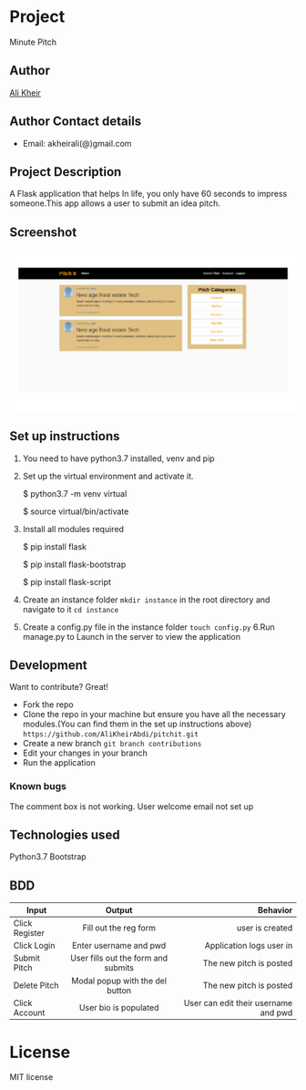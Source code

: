 # Project
Minute Pitch 

## Author
[Ali Kheir](https://github.com/AliKheirAbdi)

## Author Contact details
* Email: akheirali(@)gmail.com


## Project Description
A Flask application that helps In life, you only have 60 seconds to impress someone.This app allows a user to submit an idea pitch.
## Screenshot
![image](https://github.com/AliKheirAbdi/pitchit/blob/master/app/pitchapp.png)

## Set up instructions
1. You need to have python3.7 installed, venv and pip
2. Set up the virtual environment and activate it.

    
    $ python3.7 -m venv virtual


    $ source virtual/bin/activate


3. Install all modules required

    $ pip install flask


    $ pip install flask-bootstrap


    $ pip install flask-script

4. Create an instance folder ```mkdir instance``` in the root directory and navigate to it ```cd instance```
5. Create a config.py file in the instance folder ```touch config.py```
6.Run manage.py to Launch in the server to view the application

## Development
Want to contribute? Great!
* Fork the repo
* Clone the repo in your machine but ensure you have all the necessary modules.(You can find them in the set up instructions above)
```https://github.com/AliKheirAbdi/pitchit.git```
* Create a new branch ```git branch contributions```
* Edit your changes in your branch
* Run the application

### Known bugs
The comment box is not working.
User welcome email not set up

## Technologies used
Python3.7
Bootstrap

## BDD
| Input        | Output           | Behavior  |
| ------------- |:-------------:| -----:|
| Click Register      | Fill out the reg form | user is created |
| Click Login     | Enter username and pwd   | Application logs user in |
| Submit Pitch| User fills out the form and submits | The new pitch is posted|
| Delete Pitch| Modal popup with the del button | The new pitch is posted| Appears on the home page
| Click Account| User bio is populated | User can edit their username and pwd|




# License
MIT license
